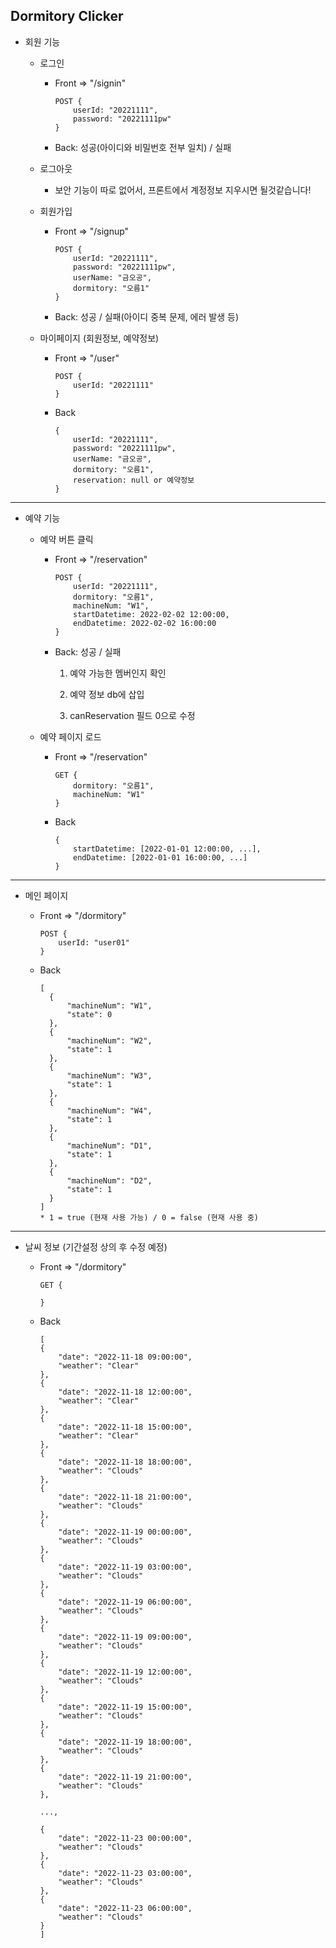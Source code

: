 ## Dormitory Clicker

* 회원 기능
  
  * 로그인
    
    * Front => "/signin"
      
      ```
      POST {
          userId: "20221111",
          password: "20221111pw"
      }
      ```
    
    * Back: 성공(아이디와 비밀번호 전부 일치) / 실패
  
  * 로그아웃
    
    * 보안 기능이 따로 없어서, 프론트에서 계정정보 지우시면 될것같습니다!
  
  * 회원가입
    
    * Front => "/signup"
      
      ```
      POST {
          userId: "20221111",
          password: "20221111pw",
          userName: "금오공",
          dormitory: "오름1"
      }
      ```
    
    * Back: 성공 / 실패(아이디 중복 문제, 에러 발생 등)
  
  * 마이페이지 (회원정보, 예약정보)
    
    * Front => "/user"
      
      ```
      POST {
          userId: "20221111"
      }
      ```
    
    * Back
      
      ```
      {
          userId: "20221111",
          password: "20221111pw",
          userName: "금오공",
          dormitory: "오름1",
          reservation: null or 예약정보
      }
      ```

---

* 예약 기능
  
  * 예약 버튼 클릭
    
    * Front => "/reservation"
      
      ```
      POST {
          userId: "20221111",
          dormitory: "오름1",
          machineNum: "W1",
          startDatetime: 2022-02-02 12:00:00,
          endDatetime: 2022-02-02 16:00:00
      }
      ```
    
    * Back: 성공 / 실패
      
      1. 예약 가능한 멤버인지 확인
      
      2. 예약 정보 db에 삽입
      
      3. canReservation 필드 0으로 수정
  
  * 예약 페이지 로드
    
    * Front => "/reservation"
      
      ```
      GET {
          dormitory: "오름1",
          machineNum: "W1"
      }
      ```
    
    * Back
      
      ```
      {
          startDatetime: [2022-01-01 12:00:00, ...],
          endDatetime: [2022-01-01 16:00:00, ...]
      }
      ```

---

* 메인 페이지
  
  * Front => "/dormitory"
    
    ```
    POST {
        userId: "user01"
    }
    ```
  
  * Back
    
    ```
    [
      {
          "machineNum": "W1",
          "state": 0
      },
      {
          "machineNum": "W2",
          "state": 1
      },
      {
          "machineNum": "W3",
          "state": 1
      },
      {
          "machineNum": "W4",
          "state": 1
      },
      {
          "machineNum": "D1",
          "state": 1
      },
      {
          "machineNum": "D2",
          "state": 1
      }
    ]
    * 1 = true (현재 사용 가능) / 0 = false (현재 사용 중)
    ```
    
---

* 날씨 정보 (기간설정 상의 후 수정 예정)

  * Front => "/dormitory"
    
    ```
    GET {

    }
    ```
  
  * Back
    
    ```
    [
    {
        "date": "2022-11-18 09:00:00",
        "weather": "Clear"
    },
    {
        "date": "2022-11-18 12:00:00",
        "weather": "Clear"
    },
    {
        "date": "2022-11-18 15:00:00",
        "weather": "Clear"
    },
    {
        "date": "2022-11-18 18:00:00",
        "weather": "Clouds"
    },
    {
        "date": "2022-11-18 21:00:00",
        "weather": "Clouds"
    },
    {
        "date": "2022-11-19 00:00:00",
        "weather": "Clouds"
    },
    {
        "date": "2022-11-19 03:00:00",
        "weather": "Clouds"
    },
    {
        "date": "2022-11-19 06:00:00",
        "weather": "Clouds"
    },
    {
        "date": "2022-11-19 09:00:00",
        "weather": "Clouds"
    },
    {
        "date": "2022-11-19 12:00:00",
        "weather": "Clouds"
    },
    {
        "date": "2022-11-19 15:00:00",
        "weather": "Clouds"
    },
    {
        "date": "2022-11-19 18:00:00",
        "weather": "Clouds"
    },
    {
        "date": "2022-11-19 21:00:00",
        "weather": "Clouds"
    },
    
    ...,
    
    {
        "date": "2022-11-23 00:00:00",
        "weather": "Clouds"
    },
    {
        "date": "2022-11-23 03:00:00",
        "weather": "Clouds"
    },
    {
        "date": "2022-11-23 06:00:00",
        "weather": "Clouds"
    }
    ]
    ```
